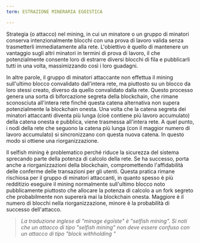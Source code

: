 ```yaml
---
term: ESTRAZIONE MINERARIA EGOISTICA

---
```

Strategia (o attacco) nel mining, in cui un minatore o un gruppo di minatori conserva intenzionalmente blocchi con una prova di lavoro valida senza trasmetterli immediatamente alla rete. L'obiettivo è quello di mantenere un vantaggio sugli altri minatori in termini di prova di lavoro, il che potenzialmente consente loro di estrarre diversi blocchi di fila e pubblicarli tutti in una volta, massimizzando così i loro guadagni.

In altre parole, il gruppo di minatori attaccante non effettua il mining sull'ultimo blocco convalidato dall'intera rete, ma piuttosto su un blocco da loro stessi creato, diverso da quello convalidato dalla rete. Questo processo genera una sorta di biforcazione segreta della blockchain, che rimane sconosciuta all'intera rete finché questa catena alternativa non supera potenzialmente la blockchain onesta. Una volta che la catena segreta dei minatori attaccanti diventa più lunga (cioè contiene più lavoro accumulato) della catena onesta e pubblica, viene trasmessa all'intera rete. A quel punto, i nodi della rete che seguono la catena più lunga (con il maggior numero di lavoro accumulato) si sincronizzano con questa nuova catena. In questo modo si ottiene una riorganizzazione.

Il selfish mining è problematico perché riduce la sicurezza del sistema sprecando parte della potenza di calcolo della rete. Se ha successo, porta anche a riorganizzazioni della blockchain, compromettendo l'affidabilità delle conferme delle transazioni per gli utenti. Questa pratica rimane rischiosa per il gruppo di minatori attaccanti, in quanto spesso è più redditizio eseguire il mining normalmente sull'ultimo blocco noto pubblicamente piuttosto che allocare la potenza di calcolo a un fork segreto che probabilmente non supererà mai la blockchain onesta. Maggiore è il numero di blocchi nella riorganizzazione, minore è la probabilità di successo dell'attacco.

> *La traduzione inglese di "minage égoïste" è "selfish mining". Si noti che un attacco di tipo "selfish mining" non deve essere confuso con un attacco di tipo "block withholding "*
